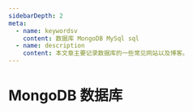 ```yaml
---
sidebarDepth: 2
meta:
  - name: keywordsv
    content: 数据库 MongoDB MySql sql
  - name: description
    content: 本文章主要记录数据库的一些常见网站以及博客。
---
```



# MongoDB 数据库

